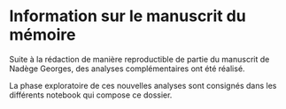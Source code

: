 <!-- README.md is generated from README.Rmd. Please edit that file -->
Information sur le manuscrit du mémoire
=======================================

Suite à la rédaction de manière reproductible de partie du manuscrit de Nadège Georges, des analyses complémentaires ont été réalisé.

La phase exploratoire de ces nouvelles analyses sont consignés dans les différents notebook qui compose ce dossier.
